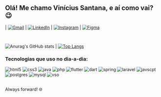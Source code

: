 ## Olá! Me chamo Vinícius Santana, e aí como vai? 😉

| [![Gmail](https://img.shields.io/badge/Gmail-D14836?style=for-the-badge&logo=gmail&logoColor=white)](viniciussantana132@gmail.com) | [![LinkedIn](https://img.shields.io/badge/LinkedIn-0077B5?style=for-the-badge&logo=linkedin&logoColor=white)](https://www.linkedin.com/in/vin%C3%ADcius-santana-5a4327205/) | [![Instagram](https://img.shields.io/badge/Instagram-E4405F?style=for-the-badge&logo=instagram&logoColor=white)](https://www.instagram.com/viniciussantana___/) | [![Figma](https://img.shields.io/badge/Figma-F24E1E?style=for-the-badge&logo=figma&logoColor=white)](https://www.figma.com/file/DwrvGzWEUaiCfLbxVLlEgk/App---MinhaEstante?type=design&node-id=0-1&mode=design)

<br>

![Anurag's GitHub stats](https://github-readme-stats.vercel.app/api?username=viniciussantt&show_icons=true&bg_color=00000000) 
|  [![Top Langs](https://github-readme-stats.vercel.app/api/top-langs/?username=viniciussantt&layout=donut)](https://github.com/anuraghazra/github-readme-stats)

### Tecnologias que uso no dia-a-dia: 

<div style="display: inline_block">
    <img alt="html5" src="https://img.shields.io/badge/HTML5-E34F26?style=for-the-badge&logo=html5&logoColor=white"/> 
    <img alt="css3" src="https://img.shields.io/badge/CSS3-1572B6?style=for-the-badge&logo=css3&logoColor=white"/> 
    <img alt="java" src="https://img.shields.io/badge/Java-ED8B00?style=for-the-badge&logo=openjdk&logoColor=white" />
    <img alt="php" src="https://img.shields.io/badge/PHP-777BB4?style=for-the-badge&logo=php&logoColor=white" />
    <img alt="flutter" src="https://img.shields.io/badge/Flutter-02569B?style=for-the-badge&logo=flutter&logoColor=white" />
    <img alt="dart" src="https://img.shields.io/badge/Dart-0175C2?style=for-the-badge&logo=dart&logoColor=white" />
    <img alt="spring" src="https://img.shields.io/badge/Spring-6DB33F?style=for-the-badge&logo=spring&logoColor=white" />
    <img alt="laravel" src="https://img.shields.io/badge/Laravel-FF2D20?style=for-the-badge&logo=laravel&logoColor=white" />
    <img alt="javscpt" src="https://img.shields.io/badge/JavaScript-323330?style=for-the-badge&logo=javascript&logoColor=F7DF1E" />
    <img alt="postgres" src="https://img.shields.io/badge/PostgreSQL-316192?style=for-the-badge&logo=postgresql&logoColor=white" />
    <img alt="mysql" src="https://img.shields.io/badge/MySQL-00000F?style=for-the-badge&logo=mysql&logoColor=white" />
    <img alt="vso" src="https://img.shields.io/badge/Visual_Studio_Code-0078D4?style=for-the-badge&logo=visual%20studio%20code&logoColor=white" />

</div>

<br>

Always forward! 🌐
